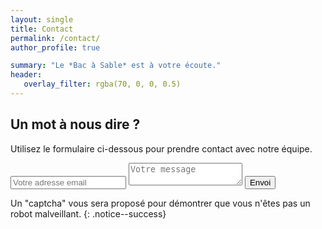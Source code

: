 ```yaml
---
layout: single
title: Contact
permalink: /contact/
author_profile: true

summary: "Le *Bac à Sable* est à votre écoute."
header:
   overlay_filter: rgba(70, 0, 0, 0.5)
---
```


## Un mot à nous dire ?
Utilisez le formulaire ci-dessous pour prendre contact avec notre équipe. 

<form method="POST" action="https://formspree.io/contact@bac-a-sable.eu">
<input type="hidden" name="_format" value="plain" />
<input type="hidden" name="_next" value="https://www.bac-a-sable.eu/contact" />
<input type="hidden" name="_cc" value="pierre.kessler@gmail.com" />
<input type="hidden" name="_subject" value="Nouvel envoi depuis le blog" />
<input type="text" name="_gotcha" style="display:none" />
  <input name="email" placeholder="Votre adresse email" type="email">
  <textarea name="message" placeholder="Votre message"></textarea>
  <button type="submit">Envoi</button>
</form>

Un "captcha" vous sera proposé pour démontrer que vous n'êtes pas un robot malveillant.
{: .notice--success}  
